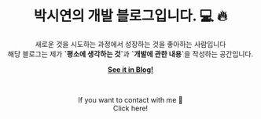 <p align="center">
    <h1 align="center">박시연의 개발 블로그입니다. 💻 🔥</h1>
    <p align="center">새로운 것을 시도하는 과정에서 성장하는 것을 좋아하는 사람입니다<br>
    해당 블로그는 제가 <strong>`평소에 생각하는 것`</strong>과 <strong>`개발에 관한 내용`</strong>을 작성하는 공간입니다.</p>
    <p align="center"><strong><a href="https://Siyeon-dev.github.io/">See it in Blog!</a></strong></p>
    <br>
    <p align="center">If you want to contact with me 📨 
    <br><a mailto:siyeon.dev@gmail.com>Click here!</p>
</p>